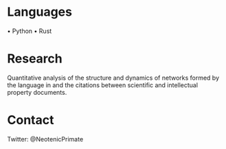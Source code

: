 ### 

# Languages

• Python
• Rust

# Research

Quantitative analysis of the structure and dynamics of networks formed by the language in and the citations between scientific and intellectual property documents.

# Contact

Twitter: @NeotenicPrimate
